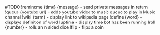 #TODO
!remindme {time} {message} - send private messages in return
!queue {youtube url} - adds youtube video to music queue to play in Music channel
!wiki {term} - display link to wikipedia page
!define {word} - displays definition of word
!uptime - display time bot has been running
!roll {number} - rolls an n sided dice
!flip - flips a coin